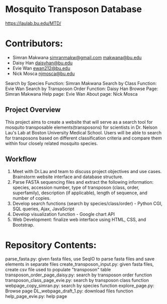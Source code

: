 # Mosquito Transposon Database
https://laulab.bu.edu/MTD/ 

# Contributors:
- Simran Makwana simranmakw@gmail.com makwana@bu.edu
- Daisy Han daisyhan@bu.edu
- Evie Wan ewan212@bu.edu
- Nick Mosca njmosca@bu.edu

Search by Species Function: Simran Makwana
Search by Class Function: Evie Wan 
Search by Transposon Order Function: Daisy Han
Browse Page: Simran Makwana
Help page: Evie Wan
About page: Nick Mosca

## Project Overview
This project aims to create a website that will serve as a search tool for mosquito transposable elements(transposons) for scientists in Dr. Nelson Lau's Lab at Boston University Medical School. Users will be able to search for transposons based on different classification criteria and compare them within four closely related mosquito species.  

## Workflow 
1) Meet with Dr.Lau and team to discuss project objectives and use cases. Brainstorm website interface and database structure. 
2) Parse FASTA sequencing files and extract the following information: species, accession number, type of transposon (class, order, superfamily), description (if applicable), length of sequence, and number of copies. 
3) Develop search functions (search by species/class/order) - Python CGI, SQL queries, Ajax, JavaScript
4) Develop visualization function - Google chart API
5) Web Development: finalize web interface using HTML, CSS, and Bootstrap. 



# Repository Contents:
parse_fasta.py: given fasta files, use SeqIO to parse fasta files and save elements in separate files
create_transposon_input.py: given fasta files, create csv file used to populate "transposon" table 
transposon_order_page_daisy.py: search by transposon order function
transposon_class_page_evie.py: search by transposon class function
webpage_copy_simran.py: search by species function
explore_page.py: Browse page 
DL_webpage_draft_1.py: download files function
help_page_evie.py: help page

